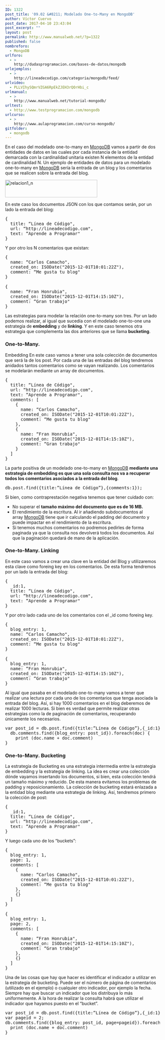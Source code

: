 ```yaml
---
ID: 1322
post_title: '09.02 &#8211; Modelado One-to-Many en MongoDB'
author: Víctor Cuervo
post_date: 2017-04-10 23:43:04
post_excerpt: ""
layout: post
permalink: http://www.manualweb.net/?p=1322
published: false
nombreforo:
  - MongoDB
urlforo:
  - >
    http://dudasprogramacion.com/bases-de-datos/mongodb
urlejemplos:
  - >
    http://lineadecodigo.com/categoria/mongodb/feed/
urlvideo:
  - PLLVIhySQmrVZGA6RpEkZJEH3rQOrHbi_c
urlmanual:
  - >
    http://www.manualweb.net/tutorial-mongodb/
urltest:
  - http://www.testprogramacion.com/mongodb
urlcurso:
  - >
    http://www.aulaprogramacion.com/curso-mongodb/
gitfolder:
  - mongodb
---
```

En el caso del modelado one-to-many en [MongoDB][1] vamos a partir de dos entidades de datos en las cuales por cada instancia de la entidad demarcada con la cardinalidad unitaria existen N elementos de la entidad de cardinalidad N. Un ejemplo de entidades de datos para un modelado one-to-many en [MongoDB][1] sería la entrada de un blog y los comentarios que se realicen sobre la entrada del blog.

[<img class="aligncenter wp-image-679 size-medium" src="http://www.manualweb.net/wp-content/uploads/2015/12/relacion1_n-300x57.png" alt="relacion1_n" width="300" height="57" />][2]

En este caso los documentos JSON con los que contamos serán, por un lado la entrada del blog:

<pre>{
  title: “Línea de Código",
  url: “http://lineadecodigo.com",
  text: “Aprende a Programar"
}</pre>

Y por otro los N comentarios que existan:

<pre>{
  name: “Carlos Camacho",
  created_on: ISODate("2015-12-01T10:01:22Z"),
  comment: “Me gusta tu blog"
}

{
  name: “Fran Honrubia",
  created_on: ISODate("2015-12-01T14:15:10Z"),
  comment: “Gran trabajo"
}</pre>

Las estrategias para modelar la relación one-to-many son tres. Por un lado podemos realizar, al igual que sucedía con el modelado one-to-one una estrategia de **embedding** y de **linking**. Y en este caso tenemos otra estrategia que complementa las dos anteriores que se llama **bucketing**.

### One-to-Many.

Embedding En este caso vamos a tener una sola colección de documentos que será la de los post. Por cada una de las entradas del blog tendremos anidados tantos comentarios como se vayan realizando. Los comentarios se modelarán mediante un array de documentos.

<pre>{
  title: “Línea de Código",
  url: “http://lineadecodigo.com",
  text: “Aprende a Programar",
  comments: [
    {
      name: “Carlos Camacho",
      created_on: ISODate("2015-12-01T10:01:22Z"),
      comment: “Me gusta tu blog"
    },
    {
      name: “Fran Honrubia",
      created_on: ISODate("2015-12-01T14:15:10Z"),
      comment: “Gran trabajo"
    }
  ]
}</pre>

La parte positiva de un modelado one-to-many en [MongoDB][1] **mediante una estrategia de embedding es que una sola consulta nos va a recuperar todos los comentarios asociados a la entrada del blog**.

<pre>db.post.find({title:”Línea de Código”},{comments:1});</pre>

Si bien, como contraprestación negativa tenemos que tener cuidado con:

*   No superar el **tamaño máximo del documento que es de 16 MB.**
*   El rendimiento de la escritura. Al ir añadiendo subdocumentos al array [MongoDB][1] tiene que ir calculando el padding del documento y puede impactar en el rendimiento de la escritura.
*   Si tenemos muchos comentarios no podremos pedirles de forma paginada ya que la consulta nos devolverá todos los documentos. Así que la paginación quedará de mano de la aplicación.

### One-to-Many. Linking

En este caso vamos a crear una clave en la entidad del Blog y utilizaremos esta clave como foreing key en los comentarios. De esta forma tendremos por un lado la entrada del blog:

<pre>{
  _id:1,
  title: “Línea de Código",
  url: “http://lineadecodigo.com",
  text: “Aprende a Programar"
}</pre>

Y por otro lado cada uno de los comentarios con el _id como foreing key.

<pre>{
  blog_entry: 1,
  name: “Carlos Camacho",
  created_on: ISODate("2015-12-01T10:01:22Z"),
  comment: “Me gusta tu blog"
}

{
  blog_entry: 1,
  name: “Fran Honrubia",
  created_on: ISODate("2015-12-01T14:15:10Z"),
  comment: “Gran trabajo"
}</pre>

Al igual que pasaba en el modelado one-to-many vamos a tener que realizar una lectura por cada uno de los comentarios que tenga asociada la entrada del blog. Así, si hay 1000 comentarios en el blog deberemos de realizar 1000 lecturas. Si bien es verdad que permite realizar otras estrategias como la de paginación de comentarios, recuperando únicamente los necesarios.

<pre>var post_id = db.post.find({title:”Línea de Código”},{_id:1});
  db.comments.find({blog_entry: post_id}).foreach(doc) {
    print (doc.name + doc.comment)
}</pre>

### One-to-Many. Bucketing

La estrategia de Bucketing es una estrategia intermedia entre la estrategia de embedding y la estrategia de linking. La idea es crear una colección dónde vayamos insertando los documentos, si bien, esta colección tendrá un tamaño máximo y reducido. De esta manera evitamos los problemas de padding y reposicionamiento. La colección de bucketing estará enlazada a la entidad blog mediante una estrategia de linking. Así, tendremos primero la colección de post:

<pre>{
  _id:1,
  title: “Línea de Código",
  url: “http://lineadecodigo.com",
  text: “Aprende a Programar"
}</pre>

Y luego cada uno de los “buckets”:

<pre>{
  blog_entry: 1,
  page: 1,
  comments: [
    {
      name: “Carlos Camacho",
      created_on: ISODate("2015-12-01T10:01:22Z"),
      comment: “Me gusta tu blog"
    },
    {}
  ]
}

{
  blog_entry: 1,
  page: 2,
  comments: [
    {
      name: “Fran Honrubia",
      created_on: ISODate("2015-12-01T14:15:10Z"),
      comment: “Gran trabajo"
    },
    {}
  ]
}</pre>

Una de las cosas que hay que hacer es identificar el indicador a utilizar en la estrategia de bucketing. Puede ser el número de página de comentarios (utilizado en el ejemplo) o cualquier otro indicador, por ejemplo la fecha. Siempre hay que buscar un indicador que los distribuya lo más uniformemente. A la hora de realizar la consulta habrá que utilizar el indicador que hayamos puesto en el “bucket”.

<pre>var post_id = db.post.find({title:”Línea de Código”},{_id:1});
var pageid = 2;
db.comments.find({blog_entry: post_id, page=pageid}).foreach(doc) {
  print (doc.name + doc.comment)
}</pre>

 [1]: http://www.manualweb.net/tutorial-mongodb/
 [2]: http://www.manualweb.net/wp-content/uploads/2015/12/relacion1_n.png